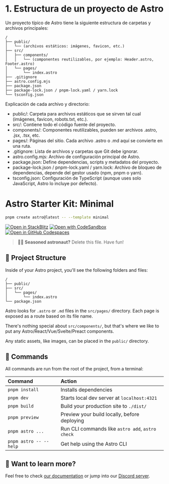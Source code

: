 # 1. Estructura de un proyecto de Astro

Un proyecto típico de Astro tiene la siguiente estructura de carpetas y archivos principales:

```text
/
├── public/
│   └── (archivos estáticos: imágenes, favicon, etc.)
├── src/
│   ├── components/
│   │   └── (componentes reutilizables, por ejemplo: Header.astro, Footer.astro)
│   └── pages/
│       └── index.astro
├── .gitignore
├── astro.config.mjs
├── package.json
├── package-lock.json / pnpm-lock.yaml / yarn.lock
└── tsconfig.json
```

Explicación de cada archivo y directorio:

- public/: Carpeta para archivos estáticos que se sirven tal cual (imágenes, favicon, robots.txt, etc.).
- src/: Contiene todo el código fuente del proyecto.
- components/: Componentes reutilizables, pueden ser archivos .astro, .jsx, .tsx, etc.
- pages/: Páginas del sitio. Cada archivo .astro o .md aquí se convierte en una ruta.
- .gitignore: Lista de archivos y carpetas que Git debe ignorar.
- astro.config.mjs: Archivo de configuración principal de Astro.
- package.json: Define dependencias, scripts y metadatos del proyecto.
- package-lock.json / pnpm-lock.yaml / yarn.lock: Archivo de bloqueo de dependencias, depende del gestor usado (npm, pnpm o yarn).
- tsconfig.json: Configuración de TypeScript (aunque uses solo JavaScript, Astro lo incluye por defecto).

# Astro Starter Kit: Minimal

```sh
pnpm create astro@latest -- --template minimal
```

[![Open in StackBlitz](https://developer.stackblitz.com/img/open_in_stackblitz.svg)](https://stackblitz.com/github/withastro/astro/tree/latest/examples/minimal)
[![Open with CodeSandbox](https://assets.codesandbox.io/github/button-edit-lime.svg)](https://codesandbox.io/p/sandbox/github/withastro/astro/tree/latest/examples/minimal)
[![Open in GitHub Codespaces](https://github.com/codespaces/badge.svg)](https://codespaces.new/withastro/astro?devcontainer_path=.devcontainer/minimal/devcontainer.json)

> 🧑‍🚀 **Seasoned astronaut?** Delete this file. Have fun!

## 🚀 Project Structure

Inside of your Astro project, you'll see the following folders and files:

```text
/
├── public/
├── src/
│   └── pages/
│       └── index.astro
└── package.json
```

Astro looks for `.astro` or `.md` files in the `src/pages/` directory. Each page is exposed as a route based on its file name.

There's nothing special about `src/components/`, but that's where we like to put any Astro/React/Vue/Svelte/Preact components.

Any static assets, like images, can be placed in the `public/` directory.

## 🧞 Commands

All commands are run from the root of the project, from a terminal:

| Command                | Action                                           |
| :--------------------- | :----------------------------------------------- |
| `pnpm install`         | Installs dependencies                            |
| `pnpm dev`             | Starts local dev server at `localhost:4321`      |
| `pnpm build`           | Build your production site to `./dist/`          |
| `pnpm preview`         | Preview your build locally, before deploying     |
| `pnpm astro ...`       | Run CLI commands like `astro add`, `astro check` |
| `pnpm astro -- --help` | Get help using the Astro CLI                     |

## 👀 Want to learn more?

Feel free to check [our documentation](https://docs.astro.build) or jump into our [Discord server](https://astro.build/chat).
